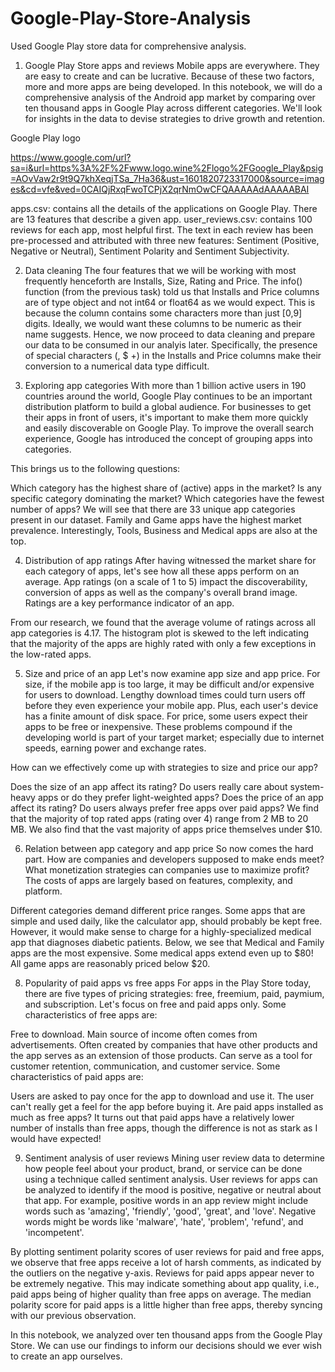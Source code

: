 # Google-Play-Store-Analysis
Used Google Play store data for comprehensive analysis. 
1. Google Play Store apps and reviews
Mobile apps are everywhere. They are easy to create and can be lucrative. Because of these two factors, more and more apps are being developed. In this notebook, we will do a comprehensive analysis of the Android app market by comparing over ten thousand apps in Google Play across different categories. We'll look for insights in the data to devise strategies to drive growth and retention.

Google Play logo

https://www.google.com/url?sa=i&url=https%3A%2F%2Fwww.logo.wine%2Flogo%2FGoogle_Play&psig=AOvVaw2r9t9Q7khXeqjTSa_7Ha36&ust=1601820723317000&source=images&cd=vfe&ved=0CAIQjRxqFwoTCPjX2qrNmOwCFQAAAAAdAAAAABAI

apps.csv: contains all the details of the applications on Google Play. There are 13 features that describe a given app.
user_reviews.csv: contains 100 reviews for each app, most helpful first. The text in each review has been pre-processed and attributed with three new features: Sentiment (Positive, Negative or Neutral), Sentiment Polarity and Sentiment Subjectivity.

2. Data cleaning
The four features that we will be working with most frequently henceforth are Installs, Size, Rating and Price. The info() function (from the previous task) told us that Installs and Price columns are of type object and not int64 or float64 as we would expect. This is because the column contains some characters more than just [0,9] digits. Ideally, we would want these columns to be numeric as their name suggests.
Hence, we now proceed to data cleaning and prepare our data to be consumed in our analyis later. Specifically, the presence of special characters (, $ +) in the Installs and Price columns make their conversion to a numerical data type difficult.


3. Exploring app categories
With more than 1 billion active users in 190 countries around the world, Google Play continues to be an important distribution platform to build a global audience. For businesses to get their apps in front of users, it's important to make them more quickly and easily discoverable on Google Play. To improve the overall search experience, Google has introduced the concept of grouping apps into categories.

This brings us to the following questions:

Which category has the highest share of (active) apps in the market?
Is any specific category dominating the market?
Which categories have the fewest number of apps?
We will see that there are 33 unique app categories present in our dataset. Family and Game apps have the highest market prevalence. Interestingly, Tools, Business and Medical apps are also at the top.


4. Distribution of app ratings
After having witnessed the market share for each category of apps, let's see how all these apps perform on an average. App ratings (on a scale of 1 to 5) impact the discoverability, conversion of apps as well as the company's overall brand image. Ratings are a key performance indicator of an app.

From our research, we found that the average volume of ratings across all app categories is 4.17. The histogram plot is skewed to the left indicating that the majority of the apps are highly rated with only a few exceptions in the low-rated apps.


5. Size and price of an app
Let's now examine app size and app price. For size, if the mobile app is too large, it may be difficult and/or expensive for users to download. Lengthy download times could turn users off before they even experience your mobile app. Plus, each user's device has a finite amount of disk space. For price, some users expect their apps to be free or inexpensive. These problems compound if the developing world is part of your target market; especially due to internet speeds, earning power and exchange rates.

How can we effectively come up with strategies to size and price our app?

Does the size of an app affect its rating?
Do users really care about system-heavy apps or do they prefer light-weighted apps?
Does the price of an app affect its rating?
Do users always prefer free apps over paid apps?
We find that the majority of top rated apps (rating over 4) range from 2 MB to 20 MB. We also find that the vast majority of apps price themselves under $10.

6. Relation between app category and app price
So now comes the hard part. How are companies and developers supposed to make ends meet? What monetization strategies can companies use to maximize profit? The costs of apps are largely based on features, complexity, and platform.

Different categories demand different price ranges. Some apps that are simple and used daily, like the calculator app, should probably be kept free. However, it would make sense to charge for a highly-specialized medical app that diagnoses diabetic patients. Below, we see that Medical and Family apps are the most expensive. Some medical apps extend even up to $80! All game apps are reasonably priced below $20.


8. Popularity of paid apps vs free apps
For apps in the Play Store today, there are five types of pricing strategies: free, freemium, paid, paymium, and subscription. Let's focus on free and paid apps only. Some characteristics of free apps are:

Free to download.
Main source of income often comes from advertisements.
Often created by companies that have other products and the app serves as an extension of those products.
Can serve as a tool for customer retention, communication, and customer service.
Some characteristics of paid apps are: 

Users are asked to pay once for the app to download and use it.
The user can't really get a feel for the app before buying it.
Are paid apps installed as much as free apps? It turns out that paid apps have a relatively lower number of installs than free apps, though the difference is not as stark as I would have expected!


9. Sentiment analysis of user reviews
Mining user review data to determine how people feel about your product, brand, or service can be done using a technique called sentiment analysis. User reviews for apps can be analyzed to identify if the mood is positive, negative or neutral about that app. For example, positive words in an app review might include words such as 'amazing', 'friendly', 'good', 'great', and 'love'. Negative words might be words like 'malware', 'hate', 'problem', 'refund', and 'incompetent'.

By plotting sentiment polarity scores of user reviews for paid and free apps, we observe that free apps receive a lot of harsh comments, as indicated by the outliers on the negative y-axis. Reviews for paid apps appear never to be extremely negative. This may indicate something about app quality, i.e., paid apps being of higher quality than free apps on average. The median polarity score for paid apps is a little higher than free apps, thereby syncing with our previous observation.

In this notebook, we analyzed over ten thousand apps from the Google Play Store. We can use our findings to inform our decisions should we ever wish to create an app ourselves.

